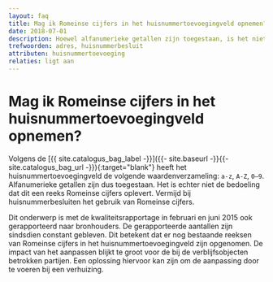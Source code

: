 ```yaml
---
layout: faq
title: Mag ik Romeinse cijfers in het huisnummertoevoegingveld opnemen?
date: 2018-07-01
description: Hoewel alfanumerieke getallen zijn toegestaan, is het niet de bedoeling dat dit een reeks Romeinse cijfers oplevert.
trefwoorden: adres, huisnummerbesluit
attributen: huisnummertoevoeging
relaties: ligt aan
---
```


# Mag ik Romeinse cijfers in het huisnummertoevoegingveld opnemen?

Volgens de [{{ site.catalogus_bag_label -}}]({{- site.baseurl -}}{{- site.catalogus_bag_url -}}){:target="blank"} heeft het huisnummertoevoegingveld de volgende waardenverzameling: `a-z`, `A-Z`, `0–9`. Alfanumerieke getallen zijn dus toegestaan. Het is echter niet de bedoeling dat dit een reeks Romeinse cijfers oplevert. Vermijd bij huisnummerbesluiten het gebruik van Romeinse cijfers.

Dit onderwerp is met de kwaliteitsrapportage in februari en juni 2015 ook gerapporteerd naar bronhouders. De gerapporteerde aantallen zijn sindsdien constant gebleven. Dit betekent dat er nog bestaande reeksen van Romeinse cijfers in het huisnummertoevoegingveld zijn opgenomen. De impact van het aanpassen blijkt te groot voor de bij de verblijfsobjecten betrokken partijen. Een oplossing hiervoor kan zijn om de aanpassing door te voeren bij een verhuizing.
